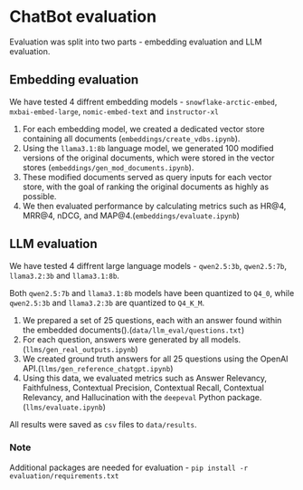# ChatBot evaluation

Evaluation was split into two parts - embedding evaluation and LLM evaluation.

## Embedding evaluation

We have tested 4 diffrent embedding models - ```snowflake-arctic-embed```, ```mxbai-embed-large```, ```nomic-embed-text``` and ```instructor-xl```

1. For each embedding model, we created a dedicated vector store containing all documents (`embeddings/create_vdbs.ipynb`).
2. Using the ```llama3.1:8b``` language model, we generated 100 modified versions of the original documents, which were stored in the vector stores (```embeddings/gen_mod_documents.ipynb```).
3. These modified documents served as query inputs for each vector store, with the goal of ranking the original documents as highly as possible.
4. We then evaluated performance by calculating metrics such as HR@4, MRR@4, nDCG, and MAP@4.(```embeddings/evaluate.ipynb```)

## LLM evaluation

We have tested 4 diffrent large language models - `qwen2.5:3b`, `qwen2.5:7b`, `llama3.2:3b` and `llama3.1:8b`.

Both `qwen2.5:7b` and `llama3.1:8b` models have been quantized to `Q4_0`, while `qwen2.5:3b` and `llama3.2:3b` are quantized to `Q4_K_M`.

1. We prepared a set of 25 questions, each with an answer found within the embedded documents().(`data/llm_eval/questions.txt`)
2. For each question, answers were generated by all models.(`llms/gen_real_outputs.ipynb`)
3. We created ground truth answers for all 25 questions using the OpenAI API.(`llms/gen_reference_chatgpt.ipynb`)
4. Using this data, we evaluated metrics such as Answer Relevancy, Faithfulness, Contextual Precision, Contextual Recall, Contextual Relevancy, and Hallucination with the `deepeval` Python package.(`llms/evaluate.ipynb`)

All results were saved as `csv` files to `data/results`.

### Note

Additional packages are needed for evaluation - ```pip install -r evaluation/requirements.txt```
